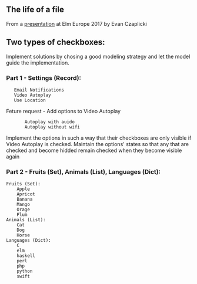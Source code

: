 ## The life of a file

From a [presentation](https://www.youtube.com/watch?v=XpDsk374LDE) at Elm Europe 2017 by Evan Czaplicki


## Two types of checkboxes:

Implement solutions by chosing a good modeling strategy and let the model guide the implementation.

### Part 1 - Settings (Record):

       Email Notifications
       Video Autoplay
       Use Location

Feture request - Add options to Video Autoplay

           Autoplay with auido
           Autoplay without wifi

Implement the options in such a way that their checkboxes are only visible if Video Autoplay is checked. Maintain the options' states so that any that are checked and become hidded remain checked when they become visible again


### Part 2 - Fruits (Set), Animals (List), Languages (Dict):
    Fruits (Set):
        Apple
        Apricot
        Banana
        Mango
        Orage
        Plum
    Animals (List):
        Cat
        Dog
        Horse
    Languages (Dict):
        C
        elm
        haskell
        perl
        php
        python
        swift

